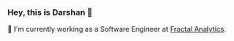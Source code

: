 ### Hey, this is Darshan 👋

<!--
**DarshanDalalTR/DarshanDalalTR** is a ✨ _special_ ✨ repository because its `README.md` (this file) appears on your GitHub profile.

Here are some ideas to get you started:

- 🔭 I’m currently working on ...
- 🌱 I’m currently learning ...
- 👯 I’m looking to collaborate on ...
- 🤔 I’m looking for help with ...
- 💬 Ask me about ...
- 📫 How to reach me: ...
- 😄 Pronouns: ...
- ⚡ Fun fact: ...
-->

<p>🔭 I'm currently working as a Software Engineer at <a href="https://fractal.ai/">Fractal Analytics</a>.</p>

<!--
<p align="left">
<img src="https://github-readme-stats.vercel.app/api?username=darshandalaltr&show_icons=true" alt="darshandalaltr"/> 
</p>
-->
